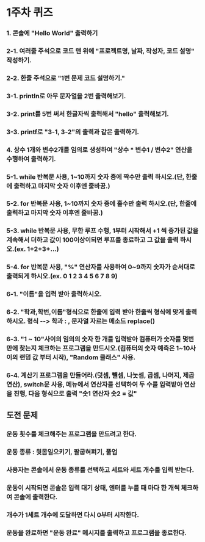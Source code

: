 # 1주차 퀴즈

### 1. 콘솔에 "Hello World" 출력하기
### 2-1. 여러줄 주석으로 코드 맨 위에 "프로젝트명, 날짜, 작성자, 코드 설명" 작성하기.
### 2-2. 한줄 주석으로 "1번 문제 코드 설명하기."
### 3-1. println로 아무 문자열을 2번 출력해보기.
### 3-2. print를 5번 써서 한글자씩 출력해서 "hello" 출력해보기.
### 3-3. printf로 "3-1, 3-2"의 출력과 같은 출력하기.
### 4. 상수 1개와 변수2개를 임의로 생성하여 "상수 * 변수1 / 변수2" 연산을 수행하여 출력하기.
### 5-1. while 반복문 사용, 1~10까지 숫자 중에 짝수만 출력 하시오.(단, 한줄에 출력하고 마지막 숫자 이후엔 줄바꿈.)
### 5-2. for 반복문 사용, 1~10까지 숫자 중에 홀수만 출력 하시오.(단, 한줄에 출력하고 마지막 숫자 이후엔 줄바꿈.)
### 5-3. while 반복문 사용, 무한 루프 수행, 1부터 시작해서 +1 씩 증가된 값을 계속해서 더하고 값이 100이상이되면 루프를 종료하고 그 값을 출력 하시오.(ex. 1+2+3+...)
### 5-4. for 반복문 사용, "%" 연산자를 사용하여 0~9까지 숫자가 순서대로 출력되게 하시오.(ex. 0 1 2 3 4 5 6 7 8 9)
### 6-1. "이름"을 입력 받아 출력하시오.
### 6-2. "학과,학번,이름"형식으로 한줄에 입력 받아 한줄씩 형식에 맞게 출력하시오. 형식 --> 학과 : , 문자열 자르는 메소드 replace()
### 6-3. "1 ~ 10"사이의 임의의 숫자 한 개를 입력받아 컴퓨터가 숫자를 몇번 만에 찾는지 체크하는 프로그램을 만드시오.(컴퓨터의 숫자 예측은 1~10사이의 랜덤 값 부터 시작), "Random 클래스" 사용.
### 6-4. 계산기 프로그램을 만들어라.(덧셈, 뺼셈, 나눗셈, 곱셈, 나머지, 제곱연산), switch문 사용, 메뉴에서 연산자를 선택하여 두 수를 입력받아 연산을 진행, 다음 형식으로 출력 "숫1 연산자 숫2 = 값"
## 도전 문제
### 운동 횟수를 체크해주는 프로그램을 만드려고 한다.
### 운동 종류 : 윗몸일으키기, 팔굽혀펴기, 풀업 
### 사용자는 콘솔에서 운동 종류를 선택하고 세트와 세트 개수를 입력 받는다.
### 운동이 시작되면 콘솔은 입력 대기 상태, 엔터를 누를 때 마다 한 개씩 체크하여 콘솔에 출력한다.
### 개수가 1세트 개수에 도달하면 다시 0부터 시작한다.
### 운동을 완료하면 "운동 완료" 메시지를 출력하고 프로그램을 종료한다.
